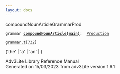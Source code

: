 ```yaml
---
layout: docs
---
```

<span class="title">compoundNounArticle</span><span class="type">GrammarProd</span>

`grammar `**[`compoundNounArticle(main)`](../object/compoundNounArticle(main).html)**` :   `[`Production`](../object/Production.html)

[`grammar.t`](../file/grammar.t.html)`[`[`732`](../source/grammar.t.html#732)`]`



('the' \| 'a' \| 'an' \| )  





Adv3Lite Library Reference Manual  
Generated on 15/03/2023 from adv3Lite version 1.6.1


